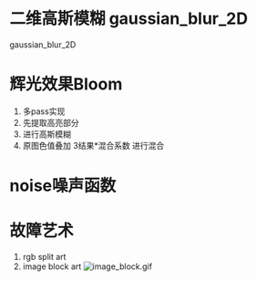 # 二维高斯模糊 gaussian_blur_2D
gaussian_blur_2D

# 辉光效果Bloom
1. 多pass实现
2. 先提取高亮部分
3. 进行高斯模糊
4. 原图色值叠加 3结果*混合系数 进行混合

# noise噪声函数

# 故障艺术
1. rgb split art
2. image block art ![image_block.gif](./output/image_block.gif)